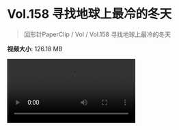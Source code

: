 # Vol.158 寻找地球上最冷的冬天

> 回形针PaperClip / Vol / Vol.158 寻找地球上最冷的冬天

**视频大小**: 126.18 MB

<div class="video"><video src="https://file.hsyhx.top/video/PaperClip/Vol/158.mp4" controls preload>🤔 您的浏览器不支持 video 标签</video></div>